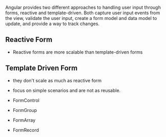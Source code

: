 Angular provides two different approaches to handling user input through forms,
reactive and template-driven. Both capture user input events from the view,
validate the user input, create a form model and data model to update, and
provide a way to track changes.

## Reactive Form
- Reactive forms are more scalable than template-driven forms
## Template Driven Form
- they don't scale as much as reactive form
- focus on simple scenarios and are not as reusable.

- FormControl
- FormGroup
- FormArray
- FormRecord